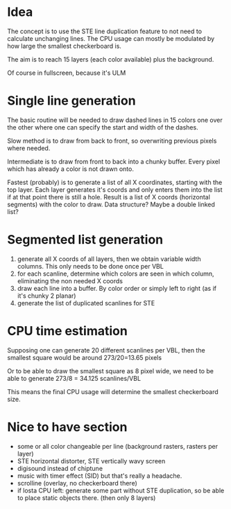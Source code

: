 # Idea
The concept is to use the STE line duplication feature to not need to calculate unchanging lines.
The CPU usage can mostly be modulated by how large the smallest checkerboard is.

The aim is to reach 15 layers (each color available) plus the background.

Of course in fullscreen, because it's ULM

# Single line generation
The basic routine will be needed to draw dashed lines in 15 colors one over the other where one
can specify the start and width of the dashes.

Slow method is to draw from back to front, so overwriting previous pixels where needed.

Intermediate is to draw from front to back into a chunky buffer. Every pixel which has already
a color is not drawn onto.

Fastest (probably) is to generate a list of all X coordinates, starting with the top layer.
Each layer generates it's coords and only enters them into the list if at that point there is still a hole.
Result is a list of X coords (horizontal segments) with the color to draw.
Data structure? Maybe a double linked list?

# Segmented list generation
1. generate all X coords of all layers, then we obtain variable width columns. This only needs to be done once per VBL
2. for each scanline, determine which colors are seen in which column, eliminating the non needed X coords
3. draw each line into a buffer. By color order or simply left to right (as if it's chunky 2 planar)
4. generate the list of duplicated scanlines for STE 

# CPU time estimation
Supposing one can generate 20 different scanlines per VBL, then the smallest square would be around 273/20=13.65 pixels

Or to be able to draw the smallest square as 8 pixel wide, we need to be able to generate 273/8 = 34.125 scanlines/VBL

This means the final CPU usage will determine the smallest checkerboard size.

# Nice to have section
- some or all color changeable per line (background rasters, rasters per layer)
- STE horizontal distorter, STE vertically wavy screen
- digisound instead of chiptune
- music with timer effect (SID) but that's really a headache.
- scrolline (overlay, no checkerboard there)
- if losta CPU left: generate some part without STE duplication, so be able to place static objects there. (then only 8 layers)

